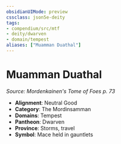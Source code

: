 ```yaml
---
obsidianUIMode: preview
cssclass: json5e-deity
tags:
- compendium/src/mtf
- deity/dwarven
- domain/tempest
aliases: ["Muamman Duathal"]
---
```

# Muamman Duathal
*Source: Mordenkainen's Tome of Foes p. 73* 

- **Alignment**: Neutral Good
- **Category**: The Mordinsamman
- **Domains**: Tempest
- **Pantheon**: Dwarven
- **Province**: Storms, travel
- **Symbol**: Mace held in gauntlets